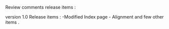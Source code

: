 Review comments release items :

version 1.0 
Release items :
-Modified Index page - Alignment and few other items .


